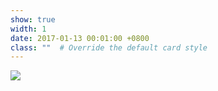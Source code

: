 ```yaml
---
show: true
width: 1
date: 2017-01-13 00:01:00 +0800
class: ""  # Override the default card style
---
```

<div>
<img src="{{ 'assets/images/Presentation1.png' | relative_url }}" class="img-fluid rounded" >
</div>
